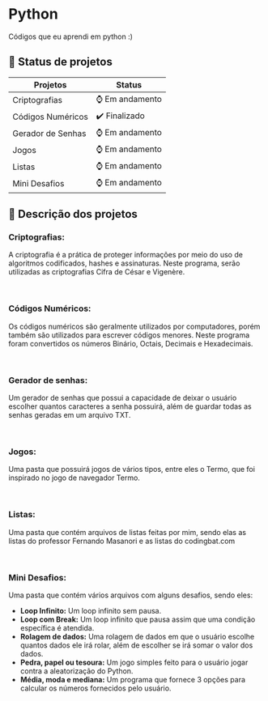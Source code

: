 # Python
Códigos que eu aprendi em python :)


## 🏁 Status de projetos

|Projetos|Status|
|--------|------|
|Criptografias|⌚ Em andamento|
|Códigos Numéricos|✔️ Finalizado|
|Gerador de Senhas|⌚ Em andamento|
|Jogos|⌚ Em andamento|
|Listas|⌚ Em andamento|
|Mini Desafios|⌚ Em andamento|


## 📝 Descrição dos projetos
### Criptografias:
<p>A criptografia é a prática de proteger informações por meio do uso de algoritmos codificados, hashes e assinaturas. Neste programa, serão utilizadas as criptografias Cifra de César e Vigenère.</p>
<br>

### Códigos Numéricos:
<p>Os códigos numéricos são geralmente utilizados por computadores, porém também são utilizados para escrever códigos menores. Neste programa foram convertidos os números Binário, Octais, Decimais e Hexadecimais.</p>
<br>

### Gerador de senhas:
<p>Um gerador de senhas que possui a capacidade de deixar o usuário escolher quantos caracteres a senha possuirá, além de guardar todas as senhas geradas em um arquivo TXT.</p>
<br>

### Jogos:
<p>Uma pasta que possuirá jogos de vários tipos, entre eles o Termo, que foi inspirado no jogo de navegador Termo.</p>
<br>

### Listas:
<p>Uma pasta que contém arquivos de listas feitas por mim, sendo elas as listas do professor Fernando Masanori e as listas do codingbat.com</p>
<br>

### Mini Desafios:
<p>Uma pasta que contém vários arquivos com alguns desafios, sendo eles:</p>

- **Loop Infinito:** Um loop infinito sem pausa.
- **Loop com Break:** Um loop infinito que pausa assim que uma condição específica é atendida.
- **Rolagem de dados:** Uma rolagem de dados em que o usuário escolhe quantos dados ele irá rolar, além de escolher se irá somar o valor dos dados.
- **Pedra, papel ou tesoura:** Um jogo simples feito para o usuário jogar contra a aleatorização do Python.
- **Média, moda e mediana:** Um programa que fornece 3 opções para calcular os números fornecidos pelo usuário.
